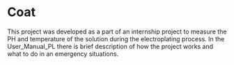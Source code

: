 # Coat
This project was developed as a part of an internship project to measure the PH and temperature of the solution during the electroplating process.
In the User_Manual_PL there is brief description of how the project works and what to do in an emergency situations.
